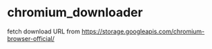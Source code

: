 # chromium_downloader
fetch download URL from https://storage.googleapis.com/chromium-browser-official/
